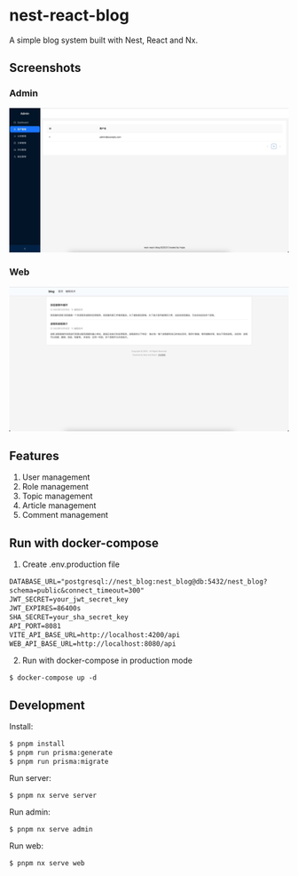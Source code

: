 # nest-react-blog

A simple blog system built with Nest, React and Nx.

## Screenshots

### Admin

![admin](./screenshots/admin.jpg)

### Web

![web](./screenshots/web.jpg)

## Features

1. User management
2. Role management
3. Topic management
4. Article management
5. Comment management

## Run with docker-compose

1. Create .env.production file

```env
DATABASE_URL="postgresql://nest_blog:nest_blog@db:5432/nest_blog?schema=public&connect_timeout=300"
JWT_SECRET=your_jwt_secret_key
JWT_EXPIRES=86400s
SHA_SECRET=your_sha_secret_key
API_PORT=8081
VITE_API_BASE_URL=http://localhost:4200/api
WEB_API_BASE_URL=http://localhost:8080/api
```

2. Run with docker-compose in production mode

```shell
$ docker-compose up -d
```

## Development

Install:

```shell
$ pnpm install
$ pnpm run prisma:generate
$ pnpm run prisma:migrate
```

Run server:

```shell
$ pnpm nx serve server
```

Run admin:

```shell
$ pnpm nx serve admin
```

Run web:

```shell
$ pnpm nx serve web
```
